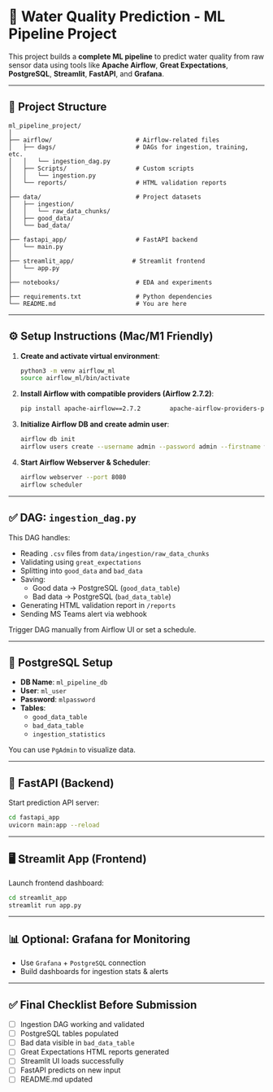 # 🚰 Water Quality Prediction - ML Pipeline Project

This project builds a **complete ML pipeline** to predict water quality from raw sensor data using tools like **Apache Airflow**, **Great Expectations**, **PostgreSQL**, **Streamlit**, **FastAPI**, and **Grafana**.

---

## 📁 Project Structure

```
ml_pipeline_project/
│
├── airflow/                       # Airflow-related files
│   ├── dags/                      # DAGs for ingestion, training, etc.
│   │   └── ingestion_dag.py
│   ├── Scripts/                   # Custom scripts
│   │   └── ingestion.py
│   └── reports/                   # HTML validation reports
│
├── data/                          # Project datasets
│   ├── ingestion/
│   │   └── raw_data_chunks/
│   ├── good_data/
│   └── bad_data/
│
├── fastapi_app/                   # FastAPI backend
│   └── main.py
│
├── streamlit_app/                # Streamlit frontend
│   └── app.py
│
├── notebooks/                     # EDA and experiments
│
├── requirements.txt               # Python dependencies
└── README.md                      # You are here
```

---

## ⚙️ Setup Instructions (Mac/M1 Friendly)

1. **Create and activate virtual environment**:
   ```bash
   python3 -m venv airflow_ml
   source airflow_ml/bin/activate
   ```

2. **Install Airflow with compatible providers (Airflow 2.7.2)**:
   ```bash
   pip install apache-airflow==2.7.2        apache-airflow-providers-postgres        apache-airflow-providers-redis        apache-airflow-providers-celery        apache-airflow-providers-http        apache-airflow-providers-sqlite        apache-airflow-providers-ftp        sqlalchemy psycopg2-binary        pandas great_expectations
   ```

3. **Initialize Airflow DB and create admin user**:
   ```bash
   airflow db init
   airflow users create --username admin --password admin --firstname water --lastname quality      --role Admin --email admin@water.com
   ```

4. **Start Airflow Webserver & Scheduler**:
   ```bash
   airflow webserver --port 8080
   airflow scheduler
   ```

---

## ✅ DAG: `ingestion_dag.py`

This DAG handles:

- Reading `.csv` files from `data/ingestion/raw_data_chunks`
- Validating using `great_expectations`
- Splitting into `good_data` and `bad_data`
- Saving:
  - Good data → PostgreSQL (`good_data_table`)
  - Bad data → PostgreSQL (`bad_data_table`)
- Generating HTML validation report in `/reports`
- Sending MS Teams alert via webhook

Trigger DAG manually from Airflow UI or set a schedule.

---

## 💾 PostgreSQL Setup

- **DB Name**: `ml_pipeline_db`
- **User**: `ml_user`
- **Password**: `mlpassword`
- **Tables**:
  - `good_data_table`
  - `bad_data_table`
  - `ingestion_statistics`

You can use `PgAdmin` to visualize data.

---

## 🚀 FastAPI (Backend)

Start prediction API server:
```bash
cd fastapi_app
uvicorn main:app --reload
```

---

## 🖥️ Streamlit App (Frontend)

Launch frontend dashboard:
```bash
cd streamlit_app
streamlit run app.py
```

---

## 📊 Optional: Grafana for Monitoring

- Use `Grafana` + `PostgreSQL` connection
- Build dashboards for ingestion stats & alerts

---

## ✅ Final Checklist Before Submission

- [ ] Ingestion DAG working and validated
- [ ] PostgreSQL tables populated
- [ ] Bad data visible in `bad_data_table`
- [ ] Great Expectations HTML reports generated
- [ ] Streamlit UI loads successfully
- [ ] FastAPI predicts on new input
- [ ] README.md updated 
